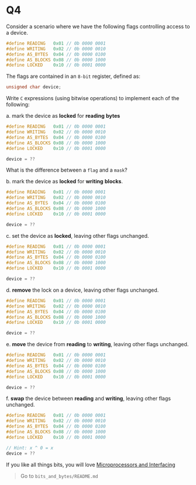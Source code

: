 Q4
=======================================

Consider a scenario where we have the following flags
controlling access to a device.

```c
#define READING   0x01 // 0b 0000 0001
#define WRITING   0x02 // 0b 0000 0010
#define AS_BYTES  0x04 // 0b 0000 0100
#define AS_BLOCKS 0x08 // 0b 0000 1000
#define LOCKED    0x10 // 0b 0001 0000
```

The flags are contained in an `8-bit` register, defined as:

```c
unsigned char device;
```

Write `C` expressions (using bitwise operations)
to implement each of the following:

a. mark the device as **locked** for **reading** **bytes**
```c
#define READING   0x01 // 0b 0000 0001
#define WRITING   0x02 // 0b 0000 0010
#define AS_BYTES  0x04 // 0b 0000 0100
#define AS_BLOCKS 0x08 // 0b 0000 1000
#define LOCKED    0x10 // 0b 0001 0000
```
```c
device = ??
```

What is the difference between a `flag` and a `mask`?

b. mark the device as **locked** for **writing** **blocks**.
```c
#define READING   0x01 // 0b 0000 0001
#define WRITING   0x02 // 0b 0000 0010
#define AS_BYTES  0x04 // 0b 0000 0100
#define AS_BLOCKS 0x08 // 0b 0000 1000
#define LOCKED    0x10 // 0b 0001 0000
```
```c
device = ??
```

c. set the device as **locked**,
	 leaving other flags unchanged.
```c
#define READING   0x01 // 0b 0000 0001
#define WRITING   0x02 // 0b 0000 0010
#define AS_BYTES  0x04 // 0b 0000 0100
#define AS_BLOCKS 0x08 // 0b 0000 1000
#define LOCKED    0x10 // 0b 0001 0000
```
```c
device = ??
```

d. **remove** the lock on a device,
	 leaving other flags unchanged.
```c
#define READING   0x01 // 0b 0000 0001
#define WRITING   0x02 // 0b 0000 0010
#define AS_BYTES  0x04 // 0b 0000 0100
#define AS_BLOCKS 0x08 // 0b 0000 1000
#define LOCKED    0x10 // 0b 0001 0000
```
```c
device = ??
```

e. **move** the device from **reading** to **writing**,
	 leaving other flags unchanged.
```c
#define READING   0x01 // 0b 0000 0001
#define WRITING   0x02 // 0b 0000 0010
#define AS_BYTES  0x04 // 0b 0000 0100
#define AS_BLOCKS 0x08 // 0b 0000 1000
#define LOCKED    0x10 // 0b 0001 0000
```
```c
device = ??
```

f. **swap** the device between **reading** and **writing**,
	 leaving other flags unchanged.

```c
#define READING   0x01 // 0b 0000 0001
#define WRITING   0x02 // 0b 0000 0010
#define AS_BYTES  0x04 // 0b 0000 0100
#define AS_BLOCKS 0x08 // 0b 0000 1000
#define LOCKED    0x10 // 0b 0001 0000
```
```c
// Hint: x ^ 0 = x
device = ??
```

If you like all things bits, you will love [Microprocessors and Interfacing](https://www.handbook.unsw.edu.au/undergraduate/courses/2022/COMP2121?year=2022)

> Go to `bits_and_bytes/README.md`
